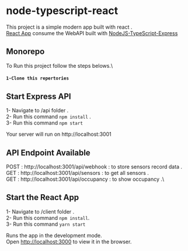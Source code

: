 # node-typescript-react

This project is a simple modern app built with react .\
[React App](https://github.com/facebook/create-react-app)  consume the WebAPI built with [NodeJS-TypeScript-Express](https://nodejs.org/en/) 

## Monorepo

To Run this project follow the steps belows.\

#### `1-Clone this repertories`

## Start Express API

1- Navigate to /api folder .\
2- Run this command `npm install` .\
3- Run this command `npm start`

Your server will run on http://localhost:3001

## API Endpoint Available

POST : http://localhost:3001/api/webhook : to store sensors record data .\
GET : http://localhost:3001/api/sensors : to get all sensors .\
GET : http://localhost:3001/api/occupancy : to show occupancy .\


## Start the React App

1- Navigate to /client folder .\
2- Run this command `npm install`.\
3- Run this command `yarn start`

Runs the app in the development mode.\
Open [http://localhost:3000](http://localhost:3000) to view it in the browser.




